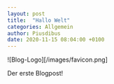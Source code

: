 ```yaml
---
layout: post
title:  "Hallo Welt"
categories: Allgemein
author: Piusdibus
date: 2020-11-15 08:04:00 +0100
---
```


![Blog-Logo][/images/favicon.png]

Der erste Blogpost!